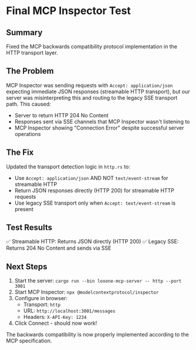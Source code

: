 # Final MCP Inspector Test

## Summary
Fixed the MCP backwards compatibility protocol implementation in the HTTP transport layer.

## The Problem
MCP Inspector was sending requests with `Accept: application/json` expecting immediate JSON responses (streamable HTTP transport), but our server was misinterpreting this and routing to the legacy SSE transport path. This caused:
- Server to return HTTP 204 No Content
- Responses sent via SSE channels that MCP Inspector wasn't listening to
- MCP Inspector showing "Connection Error" despite successful server operations

## The Fix
Updated the transport detection logic in `http.rs` to:
- Use `Accept: application/json` AND NOT `text/event-stream` for streamable HTTP
- Return JSON responses directly (HTTP 200) for streamable HTTP requests
- Use legacy SSE transport only when `Accept: text/event-stream` is present

## Test Results
✅ Streamable HTTP: Returns JSON directly (HTTP 200)
✅ Legacy SSE: Returns 204 No Content and sends via SSE

## Next Steps
1. Start the server: `cargo run --bin loxone-mcp-server -- http --port 3001`
2. Start MCP Inspector: `npx @modelcontextprotocol/inspector`
3. Configure in browser:
   - Transport: `http`
   - URL: `http://localhost:3001/messages`
   - Headers: `X-API-Key: 1234`
4. Click Connect - should now work!

The backwards compatibility is now properly implemented according to the MCP specification.